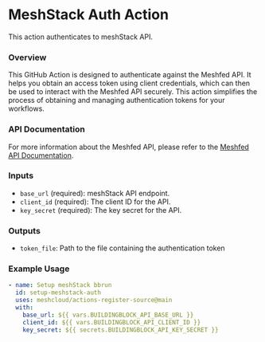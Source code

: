 # MeshStack Auth Action

This action authenticates to meshStack API.

### Overview

This GitHub Action is designed to authenticate against the Meshfed API. It helps you obtain an access token using client credentials, which can then be used to interact with the Meshfed API securely. This action simplifies the process of obtaining and managing authentication tokens for your workflows.

### API Documentation

For more information about the Meshfed API, please refer to the [Meshfed API Documentation](https://docs.meshcloud.io/api/index.html).


### Inputs

- `base_url` (required): meshStack API endpoint.
- `client_id` (required): The client ID for the API.
- `key_secret` (required): The key secret for the API.

### Outputs

- `token_file`: Path to the file containing the authentication token


### Example Usage

```yaml
- name: Setup meshStack bbrun
  id: setup-meshstack-auth
  uses: meshcloud/actions-register-source@main
  with:
    base_url: ${{ vars.BUILDINGBLOCK_API_BASE_URL }}
    client_id: ${{ vars.BUILDINGBLOCK_API_CLIENT_ID }}
    key_secret: ${{ secrets.BUILDINGBLOCK_API_KEY_SECRET }}
```
